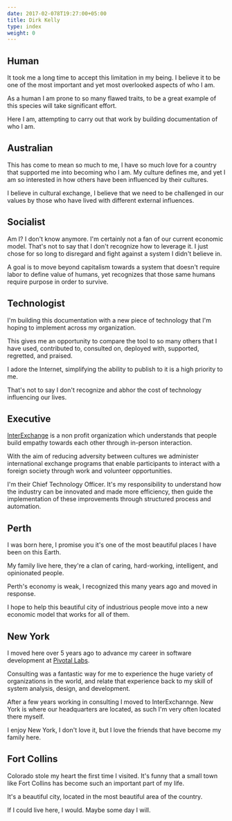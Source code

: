 ```yaml
---
date: 2017-02-078T19:27:00+05:00
title: Dirk Kelly
type: index
weight: 0
---
```


## Human

It took me a long time to accept this limitation in my being. I believe it to be one of the most important and yet most overlooked aspects of who I am.

As a human I am prone to so many flawed traits, to be a great example of this species will take significant effort.

Here I am, attempting to carry out that work by building documentation of who I am.

## Australian

This has come to mean so much to me, I have so much love for a country that supported me into becoming who I am. My culture defines me, and yet I am so interested in how others have been influenced by their cultures.

I believe in cultural exchange, I believe that we need to be challenged in our values by those who have lived with different external influences.

## Socialist

Am I? I don't know anymore. I'm certainly not a fan of our current economic model. That's not to say that I don't recognize how to leverage it. I just chose for so long to disregard and fight against a system I didn't believe in.

A goal is to move beyond capitalism towards a system that doesn't require labor to define value of humans, yet recognizes that those same humans require purpose in order to survive.

## Technologist

I'm building this documentation with a new piece of technology that I'm hoping to implement across my organization.

This gives me an opportunity to compare the tool to so many others that I have used, contributed to, consulted on, deployed with, supported, regretted, and praised.

I adore the Internet, simplifying the ability to publish to it is a high priority to me.

That's not to say I don't recognize and abhor the cost of technology influencing our lives.

## Executive

[InterExchange](https://www.interexchange.org/) is a non profit organization which understands that people build empathy towards each other through in-person interaction.

With the aim of reducing adversity between cultures we administer international exchange programs that enable participants to interact with a foreign society through work and volunteer opportunities.

I'm their Chief Technology Officer. It's my responsibility to understand how the industry can be innovated and made more efficiency, then guide the implementation of these improvements through structured process and automation.

## Perth

I was born here, I promise you it's one of the most beautiful places I have been on this Earth.

My family live here, they're a clan of caring, hard-working, intelligent, and opinionated people.

Perth's economy is weak, I recognized this many years ago and moved in response.

I hope to help this beautiful city of industrious people move into a new economic model that works for all of them.

## New York

I moved here over 5 years ago to advance my career in software development at [Pivotal Labs](https://pivotal.io/labs).

Consulting was a fantastic way for me to experience the huge variety of organizations in the world, and relate that experience back to my skill of system analysis, design, and development.

After a few years working in consulting I moved to InterExchannge. New York is where our headquarters are located, as such I'm very often located there myself.

I enjoy New York, I don't love it, but I love the friends that have become my family here.

## Fort Collins

Colorado stole my heart the first time I visited. It's funny that a small town like Fort Collins has become such an important part of my life.

It's a beautiful city, located in the most beautiful area of the country.

If I could live here, I would. Maybe some day I will.

